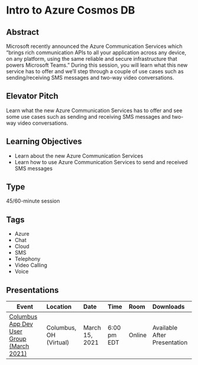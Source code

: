 # Intro to Azure Cosmos DB

## Abstract
Microsoft recently announced the Azure Communication Services which “brings rich communication APIs to all your application across any device, on any platform, using the same reliable and secure infrastructure that powers Microsoft Teams.” During this session, you will learn what this new service has to offer and we’ll step through a couple of use cases such as sending/receiving SMS messages and two-way video conversations.

## Elevator Pitch
Learn what the new Azure Communication Services has to offer and see some use cases such as sending and receiving SMS messages and two-way video conversations.

## Learning Objectives
- Learn about the new Azure Communication Services
- Learn how to use Azure Communication Services to send and received SMS messages

## Type
45/60-minute session

## Tags
* Azure
* Chat
* Cloud
* SMS
* Telephony
* Video Calling
* Voice

## Presentations
| Event | Location | Date | Time | Room | Downloads |
|-------|:---------|:-----|:-----|:-----|:----------|
| [Columbus App Dev User Group (March 2021)](https://columbusappdevusergroup.com/2021/03/02/march-2021-meetup/) | Columbus, OH (Virtual) | March 15, 2021 | 6:00 pm EDT | Online | Available After Presentation |